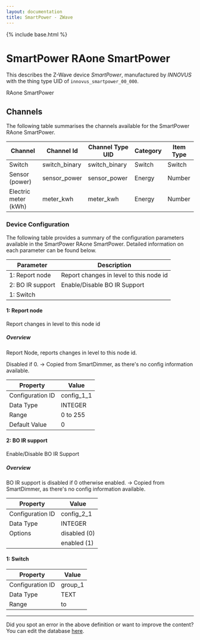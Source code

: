 ```yaml
---
layout: documentation
title: SmartPower - ZWave
---
```


{% include base.html %}

# SmartPower RAone SmartPower

This describes the Z-Wave device *SmartPower*, manufactured by *INNOVUS* with the thing type UID of ```innovus_smartpower_00_000```. 

RAone SmartPower


## Channels
The following table summarises the channels available for the SmartPower RAone SmartPower.

| Channel | Channel Id | Channel Type UID | Category | Item Type |
|---------|------------|------------------|----------|-----------|
| Switch | switch_binary | switch_binary | Switch | Switch |
| Sensor (power) | sensor_power | sensor_power | Energy | Number |
| Electric meter (kWh) | meter_kwh | meter_kwh | Energy | Number |


### Device Configuration
The following table provides a summary of the configuration parameters available in the SmartPower RAone SmartPower.
Detailed information on each parameter can be found below.

| Parameter   | Description |
|-------------|-------------|
| 1: Report node | Report changes in level to this node id |
| 2: BO IR support | Enable/Disable BO IR Support |
| 1: Switch |  |


#### 1: Report node

Report changes in level to this node id  


##### Overview 

Report Node, reports changes in level to this node id.

Disabled if 0. -> Copied from SmartDimmer, as there's no config information available.


| Property         | Value    |
|------------------|----------|
| Configuration ID | config_1_1 |
| Data Type        | INTEGER |
| Range | 0 to 255 |
| Default Value | 0 |


#### 2: BO IR support

Enable/Disable BO IR Support  


##### Overview 

BO IR support is disabled if 0 otherwise enabled. -> Copied from SmartDimmer, as there's no config information available.


| Property         | Value    |
|------------------|----------|
| Configuration ID | config_2_1 |
| Data Type        | INTEGER || Default Value | 1 |
| Options | disabled (0) |
|  | enabled (1) |


#### 1: Switch


| Property         | Value    |
|------------------|----------|
| Configuration ID | group_1 |
| Data Type        | TEXT |
| Range |  to  |


---

Did you spot an error in the above definition or want to improve the content?
You can edit the database [here](http://www.cd-jackson.com/index.php/zwave/zwave-device-database/zwave-device-list/devicesummary/61).
